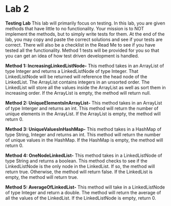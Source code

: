 # Lab 2

**Testing Lab**
This lab will primarily focus on testing. In this lab, you are given methods that have little to no functionality. Your mission is to NOT implement the methods, but to simply write tests for them. At the end of the lab, you may copy and paste the correct solutions and see if your tests are correct. There will also be a checklist in the Read Me to see if you have tested all the functionality. Method 1 tests will be provided for you so that you can get an idea of how test driven development is handled. 

 

**Method 1: IncreasingLinkedListNode-**
This method takes in an ArrayList of type Integer and returns a LinkedListNode of type Integer. That LinkedListNode will be returned will reference the head node of the LinkedList. The ArrayList contains integers in an unsorted order. The LinkedList will store all the values inside the ArrayList as well as sort them in increasing order. If the ArrayList is empty, the method will return null. 

 

**Method 2: UniqueElementsInArrayList-**
This method takes in an ArrayList of type Interger and returns an int. This method will return the number of unique elements in the ArrayList. If the ArrayList is empty, the method will return 0. 

 

**Method 3: UniqueValuesInHashMap-**
This method takes in a HashMap of type String, Integer and returns an int. This method will return the number of unique values in the HashMap. If the HashMap is empty, the method will return 0. 

 

**Method 4: OneNodeLinkedList-**
This method takes in a LinkedListNode of type String and returns a boolean. This method checks to see if the LinkedListNode is the only node in the LinkedList. If so, the method will return true. Otherwise, the method will return false. If the LinkedList is empty, the method will return true. 

 

**Method 5: AverageOfLinkedList-**
This method will take in a LinkedListNode of type Integer and return a double. The method will return the average of all the values of the LinkedList. If the LinkedListNode is empty, return 0.  
